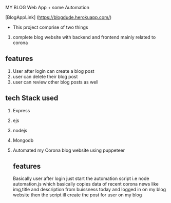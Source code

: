 MY BLOG Web App + some Automation

[BlogAppLink] (https://blogdude.herokuapp.com/)

* This project comprise of two things
1. complete blog website with backend and frontend mainly related to corona
  ## features 
  1. User after login can create a blog post
  2. user can delete their blog post
  3. user can review other blog posts as well
  ## tech Stack used
  1. Express
  2. ejs 
  3. nodejs
  4. Mongodb

2. Automated my Corona blog website using puppeteer
  
   ## features
    Basically user after login just start the automation script i.e node automation.js  which basically copies data of recent corona 
    news like img,title and  description from buissness today and logged in on my blog website then the script ill create the post for user
    on my blog 

